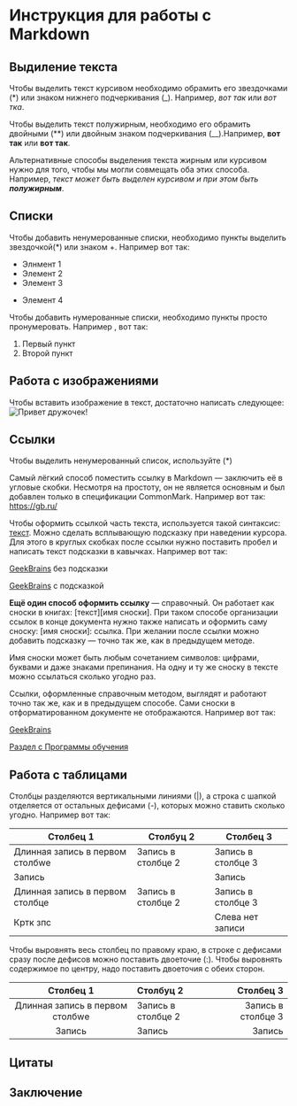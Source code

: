 # Инструкция для работы с Markdown

## Выдиление текста
Чтобы выделить текст курсивом необходимо обрамить его звездочками (*) или знаком нижнего подчеркивания (_). Например, *вот так* или _вот тка_.

Чтобы выделить текст полужирным, необходимо его обрамить двойными (**) или двойным знаком подчеркивания (__).Например, **вот так** или __вот так__.

Альтернативные способы выделения текста жирным или курсивом нужно для того, чтобы мы могли совмещать оба этих способа. Например, _текст может быть выделен курсивом и при этом быть **полужирным**_.
## Списки

Чтобы добавить ненумерованные списки, необходимо пункты выделить звездочкой(*) или знаком +. Например вот так:
* Элнмент 1
* Элемент 2
* Элемент 3
+ Элемент 4

Чтобы добавить нумерованные списки, необходимо пункты просто пронумеровать. Например , вот так:
1. Первый пункт
2. Второй пункт

## Работа с изображениями

Чтобы вставить изображение в текст, достаточно написать следующее:
![Привет дружочек!](volk.jpg)

## Ссылки
Чтобы выделить ненумерованный список, используйте (*) 

Самый лёгкий способ поместить ссылку в Markdown — заключить её в угловые скобки. Несмотря на простоту, он не является основным и был добавлен только в спецификации CommonMark. Например вот так: <https://gb.ru/>

Чтобы оформить ссылкой часть текста, используется такой синтаксис: [текст](ссылка). Можно сделать всплывающую подсказку при наведении курсора. Для этого в круглых скобках после ссылки нужно поставить пробел и написать текст подсказки в кавычках. Например вот так: 

[GeekBrains](https://gb.ru/) без подсказки

[GeekBrains](https://gb.ru/ "образоватольный портал") с подсказкой 

__Ещё один способ оформить ссылку__ — справочный. Он работает как сноски в книгах: [текст][имя сноски]. При таком способе организации ссылок в конце документа нужно также написать и оформить саму сноску: [имя сноски]: ссылка. При желании после ссылки можно добавить подсказку — точно так же, как в предыдущем методе.

Имя сноски может быть любым сочетанием символов: цифрами, буквами и даже знаками препинания. На одну и ту же сноску в тексте можно ссылаться сколько угодно раз.

Ссылки, оформленные справочным методом, выглядят и работают точно так же, как и в предыдущем способе. Сами сноски в отформатированном документе не отображаются. Например вот так:

[GeekBrains][1] 

[Раздел c Программы обучения][all]

[1]: https://gb.ru/courses "Программы обучения"
[all]: https://gb.ru/courses/all

## Работа с таблицами
Столбцы разделяются вертикальными линиями (|), а строка с шапкой отделяется от остальных дефисами (-), которых можно ставить сколько угодно. Например вот так:

|Столбец 1|Столбуц 2|Столбец 3|
|-|-------|---|
|Длинная запись в первом столбwе|Запись в столбце 2|Запись в столбце 3|
|Запись| |Запись|
|Длинная запись в первом столбце|Запись в столбце 2|Запись в столбце 3|
|Кртк зпс| |Слева нет записи|

Чтобы выровнять весь столбец по правому краю, в строке с дефисами сразу после дефисов можно поставить двоеточие (:). Чтобы выровнять содержимое по центру, надо поставить двоеточия с обеих сторон.

|Столбец 1|Столбуц 2|Столбец 3|
|:-:|:-------|---:|
|Длинная запись в первом столбwе|Запись в столбце 2|Запись в столбце 3|
|Запись|Запись|Запись|

## Цитаты

## Заключение